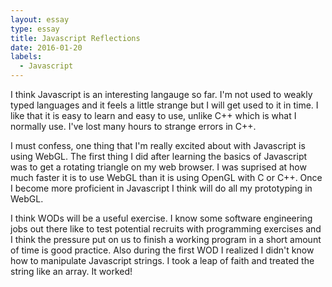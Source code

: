```yaml
---
layout: essay
type: essay
title: Javascript Reflections
date: 2016-01-20
labels:
  - Javascript
---
```

I think Javascript is an interesting langauge so far. I'm not used to weakly typed languages and it feels a little strange but I
will get used to it in time. I like that it is easy to learn and easy to use, unlike C++ which is what I normally use. I've lost
many hours to strange errors in C++.
	
I must confess, one thing that I'm really excited about with Javascript is using WebGL. The first thing I did after learning the
basics of Javascript was to get a rotating triangle on my web browser. I was suprised at how much faster it is to use WebGL than
it is using OpenGL with C or C++. Once I become more proficient in Javascript I think will do all my prototyping in WebGL.

I think WODs will be a useful exercise. I know some software engineering jobs out there like to test potential recruits with
programming exercises and I think the pressure put on us to finish a working program in a short amount of time is good practice.
Also during the first WOD I realized I didn't know how to manipulate Javascript strings. I took a leap of faith and treated the
string like an array. It worked!
